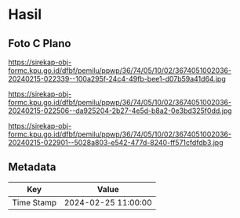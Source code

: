 # Hasil

## Foto C Plano

https://sirekap-obj-formc.kpu.go.id/dfbf/pemilu/ppwp/36/74/05/10/02/3674051002036-20240215-022339--100a295f-24c4-49fb-bee1-d07b59a41d64.jpg

https://sirekap-obj-formc.kpu.go.id/dfbf/pemilu/ppwp/36/74/05/10/02/3674051002036-20240215-022506--da925204-2b27-4e5d-b8a2-0e3bd325f0dd.jpg

https://sirekap-obj-formc.kpu.go.id/dfbf/pemilu/ppwp/36/74/05/10/02/3674051002036-20240215-022901--5028a803-e542-477d-8240-ff571cfdfdb3.jpg


## Metadata

| Key        | Value               |
| ---------- | ------------------- |
| Time Stamp | 2024-02-25 11:00:00 |



